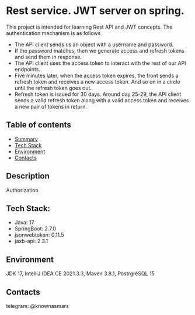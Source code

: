 # Rest service. JWT server on spring.
This project is intended for learning Rest API and JWT concepts.
The authentication mechanism is as follows
- The API client sends us an object with a username and password.
- If the password matches, then we generate access and refresh tokens and send them in response.
- The API client uses the access token to interact with the rest of our API endpoints.
- Five minutes later, when the access token expires, the front sends a refresh token and receives a new access token. And so on in a circle until the refresh token goes out.
- Refresh token is issued for 30 days. Around day 25-29, the API client sends a valid refresh token along with a valid access token and receives a new pair of tokens in return.

## Table of contents
* [Summary](#summary)
* [Tech Stack](#tech-stack)
* [Environment](#environment)
* [Contacts](#contacts)

## Description
Authorization

## Tech Stack:
- Java: 17
- SpringBoot: 2.7.0
- jsonwebtoken: 0.11.5
- jaxb-api: 2.3.1

## Environment
JDK 17, IntelliJ IDEA CE 2021.3.3, Maven 3.8.1, PostrgreSQL 15

## Contacts
telegram: @knownasmars